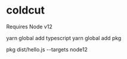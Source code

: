 # coldcut

Requires Node v12

yarn global add typescript
yarn global add pkg

pkg dist/hello.js --targets node12